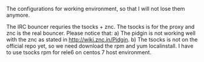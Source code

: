 The configurations for working environment, so that I will not lose them anymore.

The IRC bouncer requries the tsocks + znc. The tsocks is for the proxy and znc is the real bouncer. Please notice that:
a) The pidgin is not working well with the znc as stated in http://wiki.znc.in/Pidgin.
b) The tsocks is not on the official repo yet, so we need download the rpm and yum localinstall. I have to use tsocks rpm for rele6 on centos 7 host environment.


